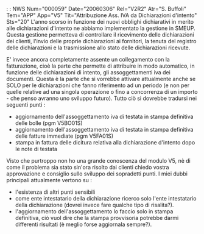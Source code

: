  :  : NWS Num="000059" Date="20060306" Rel="V2R2" Atr="S. Buffoli" Tem="APP" App="V5" Tit="Attribuzione Ass. IVA da Dichiarazioni d'intento" Sts="20"
L'anno scorso in funzione dei nuovi obblighi dichiarativi in merito alle dichiarazioni d'intento ne abbiamo implementato la gestione in SMEUP. Questa gestione permetteva di controllare il ricevimento delle dichiarazioni dei clienti, l'invio delle proprie dichiarazioni ai fornitori, la tenuta del registro delle dichiarazioni e la trasmissione allo stato delle dichiarazioni ricevute.

E' invece ancora completamente assente un collegamento con la fatturazione, cioè la parte che permette di attribuire in modo automatico, in funzione delle dichiarazioni di intento, gli assoggettamenti iva dei documenti.
Questa è la parte che si vorrebbe attivare attualmente anche se SOLO per le dichiarazioni che fanno riferimento ad un periodo (e non per quelle relative ad una singola operazione o fino a concorrenza di un importo - che penso avranno uno sviluppo futuro).
Tutto ciò si dovrebbe tradursi nei seguenti punti : 
- aggiornamento dell'assoggettamento iva di testata in stampa definitiva delle bolle (pgm V5BO01S)
- aggiornamento dell'assoggettamento iva di testata in stampa definitiva delle fatture immediate
  (pgm V5FA01S)
- stampa in fattura delle dicitura relativa alla dichiarazione d'intento dopo le note di testata

Visto che purtroppo non ho una grande conoscenza del modulo V5, nè di come il problema sia stato sin'ora risolto dai clienti chiedo vostra approvazione e consiglio sullo sviluppo dei sopradetti punti. I miei dubbi principali attualmente vertono su : 
- l'esistenza di altri punti sensibili
- come ente intestatario della dichiarazione ricerco solo l'ente intestatario della dichiarazione
(dovrei invece fare qualche tipo di risalita?).
- l'aggiornamento dell'assoggettamento lo faccio solo in stampa definitiva, ciò vuol dire che la
stampa provvisoria potrebbe darmi differenti risultati (è meglio forse aggiornala sempre?).

